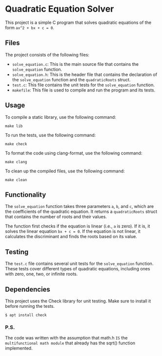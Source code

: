 # Quadratic Equation Solver

This project is a simple C program that solves quadratic equations of the form `ax^2 + bx + c = 0`.

## Files

The project consists of the following files:

- `solve_equation.c`: This is the main source file that contains the `solve_equation` function.
- `solve_equation.h`: This is the header file that contains the declaration of the `solve_equation` function and the `quadraticRoots` struct.
- `test.c`: This file contains the unit tests for the `solve_equation` function.
- `makefile`: This file is used to compile and run the program and its tests.

## Usage

To compile a static library, use the following command:

```
make lib
```

To run the tests, use the following command:
```
make check
```

To format the code using clang-format, use the following command:

```
make clang
```

To clean up the compiled files, use the following command:

```
make clean
```

## Functionality

The `solve_equation` function takes three parameters `a`, `b`, and `c`, which are the coefficients of the quadratic equation. It returns a `quadraticRoots` struct that contains the number of roots and their values.

The function first checks if the equation is linear (i.e., `a` is zero). If it is, it solves the linear equation `bx + c = 0`. If the equation is not linear, it calculates the discriminant and finds the roots based on its value.

## Testing

The `test.c` file contains several unit tests for the `solve_equation` function. These tests cover different types of quadratic equations, including ones with zero, one, two, or infinite roots.

## Dependencies

This project uses the Check library for unit testing. Make sure to install it before running the tests.

```
$ apt install check
```

### P.S.

The code was written with the assumption that math.h `IS` the `multifunctional math module` that already has the sqrt() function implemented.